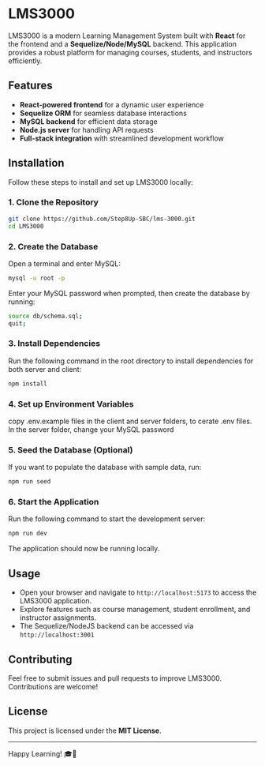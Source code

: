 # LMS3000

LMS3000 is a modern Learning Management System built with **React** for the frontend and a **Sequelize/Node/MySQL** backend. This application provides a robust platform for managing courses, students, and instructors efficiently.

## Features

- **React-powered frontend** for a dynamic user experience
- **Sequelize ORM** for seamless database interactions
- **MySQL backend** for efficient data storage
- **Node.js server** for handling API requests
- **Full-stack integration** with streamlined development workflow

## Installation

Follow these steps to install and set up LMS3000 locally:

### 1. Clone the Repository

```sh
git clone https://github.com/Step8Up-SBC/lms-3000.git
cd LMS3000
```

### 2. Create the Database

Open a terminal and enter MySQL:

```sh
mysql -u root -p
```

Enter your MySQL password when prompted, then create the database by running:

```sh
source db/schema.sql;
quit;
```

### 3. Install Dependencies

Run the following command in the root directory to install dependencies for both server and client:

```sh
npm install
```

### 4. Set up Environment Variables

copy .env.example files in the client and server folders, to cerate .env files. In the server folder, change your MySQL password

### 5. Seed the Database (Optional)

If you want to populate the database with sample data, run:

```sh
npm run seed
```

### 6. Start the Application

Run the following command to start the development server:

```sh
npm run dev
```

The application should now be running locally.

## Usage

- Open your browser and navigate to `http://localhost:5173` to access the LMS3000 application.
- Explore features such as course management, student enrollment, and instructor assignments.
- The Sequelize/NodeJS backend can be accessed via `http://localhost:3001`

## Contributing

Feel free to submit issues and pull requests to improve LMS3000. Contributions are welcome!

## License

This project is licensed under the **MIT License**.

---

Happy Learning! 🎓🚀
